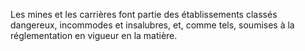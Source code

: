 Les mines et les carrières font partie des
établissements classés dangereux, incommodes et insalubres, et, comme
tels, soumises à la réglementation en vigueur en la matière.
